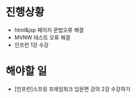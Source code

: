# 진행상황
- html&jsp 페이지 문법오류 해결
- MVNW 테스트 오류 해결
- 인프런 1강 수강

# 해야할 일
- [인프런]스프링 프레임워크 입문편 강의 2강 수강하기

